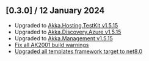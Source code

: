 ## [0.3.0] / 12 January 2024

* Upgraded to [Akka.Hosting.TestKit v1.5.15](https://github.com/akkadotnet/Akka.Hosting/releases/tag/1.5.15)
* Upgraded to [Akka.Discovery.Azure v1.5.15](https://github.com/akkadotnet/Akka.Management/releases/tag/1.5.15)
* Upgraded to [Akka.Management v1.5.15](https://github.com/akkadotnet/Akka.Management/releases/tag/1.5.15)
* [Fix all AK2001 build warnings](https://github.com/akkadotnet/akkadotnet-templates/pull/200)
* [Upgraded all templates framework target to net8.0](https://github.com/akkadotnet/akkadotnet-templates/pull/201)
